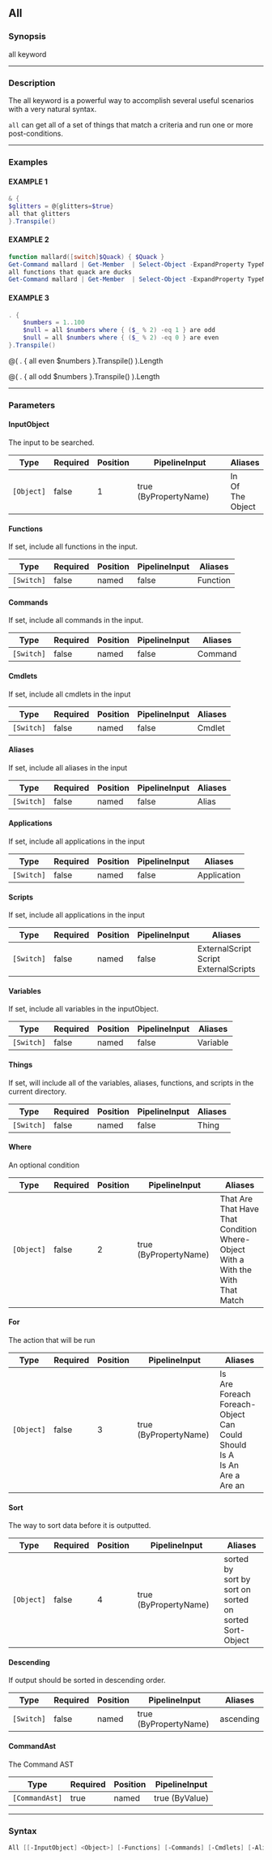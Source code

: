 All
---




### Synopsis
all keyword



---


### Description

The all keyword is a powerful way to accomplish several useful scenarios with a very natural syntax.

`all` can get all of a set of things that match a criteria and run one or more post-conditions.



---


### Examples
#### EXAMPLE 1
```PowerShell
& {
$glitters = @{glitters=$true}
all that glitters
}.Transpile()
```

#### EXAMPLE 2
```PowerShell
function mallard([switch]$Quack) { $Quack }
Get-Command mallard | Get-Member  | Select-Object -ExpandProperty TypeName -Unique
all functions that quack are ducks
Get-Command mallard | Get-Member  | Select-Object -ExpandProperty TypeName -Unique
```

#### EXAMPLE 3
```PowerShell
. {
    $numbers = 1..100
    $null = all $numbers where { ($_ % 2) -eq 1 } are odd
    $null = all $numbers where { ($_ % 2) -eq 0 } are even
}.Transpile()
```
@(
    . { all even $numbers }.Transpile()
).Length

@(
    . { all odd $numbers }.Transpile()
).Length


---


### Parameters
#### **InputObject**

The input to be searched.






|Type      |Required|Position|PipelineInput        |Aliases                     |
|----------|--------|--------|---------------------|----------------------------|
|`[Object]`|false   |1       |true (ByPropertyName)|In<br/>Of<br/>The<br/>Object|



#### **Functions**

If set, include all functions in the input.






|Type      |Required|Position|PipelineInput|Aliases |
|----------|--------|--------|-------------|--------|
|`[Switch]`|false   |named   |false        |Function|



#### **Commands**

If set, include all commands in the input.






|Type      |Required|Position|PipelineInput|Aliases|
|----------|--------|--------|-------------|-------|
|`[Switch]`|false   |named   |false        |Command|



#### **Cmdlets**

If set, include all cmdlets in the input






|Type      |Required|Position|PipelineInput|Aliases|
|----------|--------|--------|-------------|-------|
|`[Switch]`|false   |named   |false        |Cmdlet |



#### **Aliases**

If set, include all aliases in the input






|Type      |Required|Position|PipelineInput|Aliases|
|----------|--------|--------|-------------|-------|
|`[Switch]`|false   |named   |false        |Alias  |



#### **Applications**

If set, include all applications in the input






|Type      |Required|Position|PipelineInput|Aliases    |
|----------|--------|--------|-------------|-----------|
|`[Switch]`|false   |named   |false        |Application|



#### **Scripts**

If set, include all applications in the input






|Type      |Required|Position|PipelineInput|Aliases                                      |
|----------|--------|--------|-------------|---------------------------------------------|
|`[Switch]`|false   |named   |false        |ExternalScript<br/>Script<br/>ExternalScripts|



#### **Variables**

If set, include all variables in the inputObject.






|Type      |Required|Position|PipelineInput|Aliases |
|----------|--------|--------|-------------|--------|
|`[Switch]`|false   |named   |false        |Variable|



#### **Things**

If set, will include all of the variables, aliases, functions, and scripts in the current directory.






|Type      |Required|Position|PipelineInput|Aliases|
|----------|--------|--------|-------------|-------|
|`[Switch]`|false   |named   |false        |Thing  |



#### **Where**

An optional condition






|Type      |Required|Position|PipelineInput        |Aliases                                                                                                       |
|----------|--------|--------|---------------------|--------------------------------------------------------------------------------------------------------------|
|`[Object]`|false   |2       |true (ByPropertyName)|That Are<br/>That Have<br/>That<br/>Condition<br/>Where-Object<br/>With a<br/>With the<br/>With<br/>That Match|



#### **For**

The action that will be run






|Type      |Required|Position|PipelineInput        |Aliases                                                                                                       |
|----------|--------|--------|---------------------|--------------------------------------------------------------------------------------------------------------|
|`[Object]`|false   |3       |true (ByPropertyName)|Is<br/>Are<br/>Foreach<br/>Foreach-Object<br/>Can<br/>Could<br/>Should<br/>Is A<br/>Is An<br/>Are a<br/>Are an|



#### **Sort**

The way to sort data before it is outputted.






|Type      |Required|Position|PipelineInput        |Aliases                                                                   |
|----------|--------|--------|---------------------|--------------------------------------------------------------------------|
|`[Object]`|false   |4       |true (ByPropertyName)|sorted by<br/>sort by<br/>sort on<br/>sorted on<br/>sorted<br/>Sort-Object|



#### **Descending**

If output should be sorted in descending order.






|Type      |Required|Position|PipelineInput        |Aliases  |
|----------|--------|--------|---------------------|---------|
|`[Switch]`|false   |named   |true (ByPropertyName)|ascending|



#### **CommandAst**

The Command AST






|Type          |Required|Position|PipelineInput |
|--------------|--------|--------|--------------|
|`[CommandAst]`|true    |named   |true (ByValue)|





---


### Syntax
```PowerShell
All [[-InputObject] <Object>] [-Functions] [-Commands] [-Cmdlets] [-Aliases] [-Applications] [-Scripts] [-Variables] [-Things] [[-Where] <Object>] [[-For] <Object>] [[-Sort] <Object>] [-Descending] -CommandAst <CommandAst> [<CommonParameters>]
```
